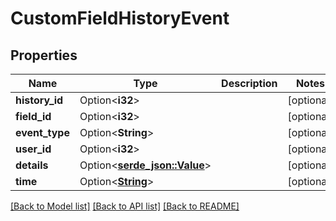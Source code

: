 # CustomFieldHistoryEvent

## Properties

Name | Type | Description | Notes
------------ | ------------- | ------------- | -------------
**history_id** | Option<**i32**> |  | [optional]
**field_id** | Option<**i32**> |  | [optional]
**event_type** | Option<**String**> |  | [optional]
**user_id** | Option<**i32**> |  | [optional]
**details** | Option<[**serde_json::Value**](.md)> |  | [optional]
**time** | Option<[**String**](string.md)> |  | [optional]

[[Back to Model list]](../README.md#documentation-for-models) [[Back to API list]](../README.md#documentation-for-api-endpoints) [[Back to README]](../README.md)


